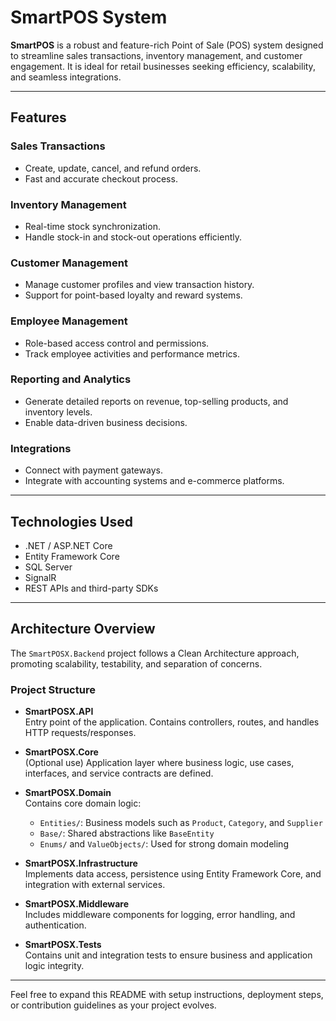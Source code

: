 # SmartPOS System

**SmartPOS** is a robust and feature-rich Point of Sale (POS) system designed to streamline sales transactions, inventory management, and customer engagement. It is ideal for retail businesses seeking efficiency, scalability, and seamless integrations.

---

## Features

### Sales Transactions
- Create, update, cancel, and refund orders.
- Fast and accurate checkout process.

### Inventory Management
- Real-time stock synchronization.
- Handle stock-in and stock-out operations efficiently.

### Customer Management
- Manage customer profiles and view transaction history.
- Support for point-based loyalty and reward systems.

### Employee Management
- Role-based access control and permissions.
- Track employee activities and performance metrics.

### Reporting and Analytics
- Generate detailed reports on revenue, top-selling products, and inventory levels.
- Enable data-driven business decisions.

### Integrations
- Connect with payment gateways.
- Integrate with accounting systems and e-commerce platforms.

---

## Technologies Used

- .NET / ASP.NET Core
- Entity Framework Core
- SQL Server
- SignalR
- REST APIs and third-party SDKs

---

## Architecture Overview

The `SmartPOSX.Backend` project follows a Clean Architecture approach, promoting scalability, testability, and separation of concerns.

### Project Structure

- **SmartPOSX.API**  
  Entry point of the application. Contains controllers, routes, and handles HTTP requests/responses.

- **SmartPOSX.Core**  
  (Optional use) Application layer where business logic, use cases, interfaces, and service contracts are defined.

- **SmartPOSX.Domain**  
  Contains core domain logic:
  - `Entities/`: Business models such as `Product`, `Category`, and `Supplier`
  - `Base/`: Shared abstractions like `BaseEntity`
  - `Enums/` and `ValueObjects/`: Used for strong domain modeling

- **SmartPOSX.Infrastructure**  
  Implements data access, persistence using Entity Framework Core, and integration with external services.

- **SmartPOSX.Middleware**  
  Includes middleware components for logging, error handling, and authentication.

- **SmartPOSX.Tests**  
  Contains unit and integration tests to ensure business and application logic integrity.

---

Feel free to expand this README with setup instructions, deployment steps, or contribution guidelines as your project evolves.
